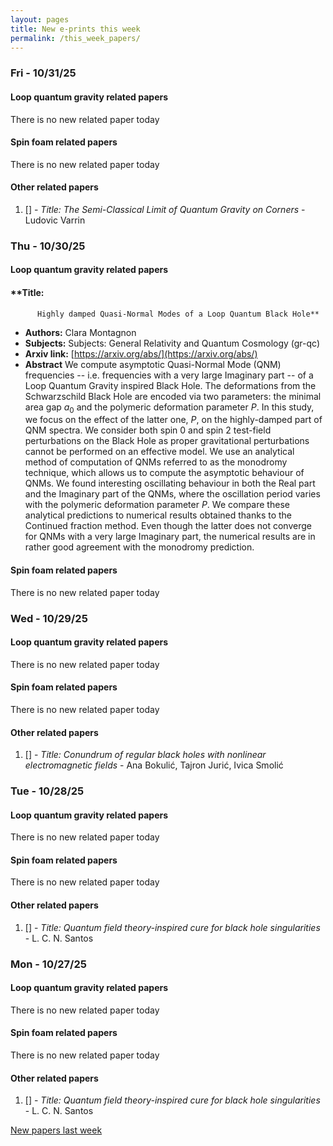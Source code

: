 ```yaml
---
layout: pages
title: New e-prints this week
permalink: /this_week_papers/
---
```




### Fri - 10/31/25

#### Loop quantum gravity related papers

There is no new related paper today 

#### Spin foam related papers

There is no new related paper today 



#### Other related papers

1. [[]](https://arxiv.org/abs/) - *Title:
          The Semi-Classical Limit of Quantum Gravity on Corners* - Ludovic Varrin



### Thu - 10/30/25

#### Loop quantum gravity related papers

#### **Title:
          Highly damped Quasi-Normal Modes of a Loop Quantum Black Hole**
 - **Authors:** Clara Montagnon
 - **Subjects:** Subjects:
General Relativity and Quantum Cosmology (gr-qc)
 - **Arxiv link:** [https://arxiv.org/abs/](https://arxiv.org/abs/)
 - **Abstract**
 We compute asymptotic Quasi-Normal Mode (QNM) frequencies -- i.e. frequencies with a very large Imaginary part -- of a Loop Quantum Gravity inspired Black Hole. The deformations from the Schwarzschild Black Hole are encoded via two parameters: the minimal area gap $a_0$ and the polymeric deformation parameter $P$. In this study, we focus on the effect of the latter one, $P$, on the highly-damped part of QNM spectra. We consider both spin 0 and spin 2 test-field perturbations on the Black Hole as proper gravitational perturbations cannot be performed on an effective model. We use an analytical method of computation of QNMs referred to as the monodromy technique, which allows us to compute the asymptotic behaviour of QNMs. We found interesting oscillating behaviour in both the Real part and the Imaginary part of the QNMs, where the oscillation period varies with the polymeric deformation parameter $P$. We compare these analytical predictions to numerical results obtained thanks to the Continued fraction method. Even though the latter does not converge for QNMs with a very large Imaginary part, the numerical results are in rather good agreement with the monodromy prediction. 

#### Spin foam related papers

There is no new related paper today 

### Wed - 10/29/25

#### Loop quantum gravity related papers

There is no new related paper today 

#### Spin foam related papers

There is no new related paper today 



#### Other related papers

1. [[]](https://arxiv.org/abs/) - *Title:
          Conundrum of regular black holes with nonlinear electromagnetic fields* - Ana Bokulić, Tajron Jurić, Ivica Smolić



### Tue - 10/28/25

#### Loop quantum gravity related papers

There is no new related paper today 

#### Spin foam related papers

There is no new related paper today 



#### Other related papers

1. [[]](https://arxiv.org/abs/) - *Title:
          Quantum field theory-inspired cure for black hole singularities* - L. C. N. Santos



### Mon - 10/27/25

#### Loop quantum gravity related papers

There is no new related paper today 

#### Spin foam related papers

There is no new related paper today 



#### Other related papers

1. [[]](https://arxiv.org/abs/) - *Title:
          Quantum field theory-inspired cure for black hole singularities* - L. C. N. Santos






[New papers last week]({{site.url}}/archived/weekly/pre-prints/2025/10/27/archived_weekly_papers.html)